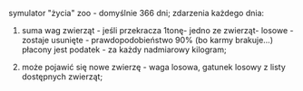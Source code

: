 
symulator "życia" zoo - domyślnie 366 dni;
zdarzenia każdego dnia:

1. suma wag zwierząt - jeśli przekracza 1tonę- jedno ze zwierząt- losowe - zostaje usunięte - prawdopodobieństwo 90% (bo karmy brakuje...)
płacony jest podatek - za każdy nadmiarowy kilogram;

2. może pojawić się nowe zwierzę - waga losowa, gatunek losowy z listy dostępnych zwierząt;


